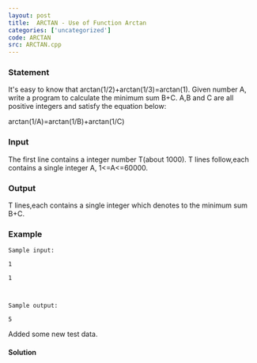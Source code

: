 ```yaml
---
layout: post
title:  ARCTAN - Use of Function Arctan
categories: ['uncategorized']
code: ARCTAN
src: ARCTAN.cpp
---
```


### **Statement**

It's easy to know that arctan(1/2)+arctan(1/3)=arctan(1). Given number A,
write a program to calculate the minimum sum B+C. A,B and C are all positive
integers and satisfy the equation below:

arctan(1/A)=arctan(1/B)+arctan(1/C)

### Input

The first line contains a integer number T(about 1000). T lines follow,each
contains a single integer A, 1<=A<=60000.

### Output

T lines,each contains a single integer which denotes to the minimum sum B+C.

### Example

    
    
    Sample input:
    1
    1
    
    Sample output:
    5
    

Added some new test data.



#### **Solution**



